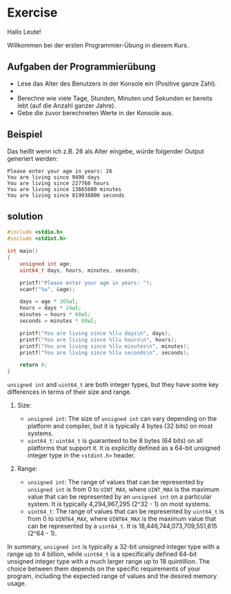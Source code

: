 # Exercise

Hallo Leute!

Willkommen bei der ersten Programmier-Übung in diesem Kurs.

## Aufgaben der Programmierübung

- Lese das Alter des Benutzers in der Konsole ein (Positive ganze Zahl).
- 
- Berechne wie viele Tage, Stunden, Minuten und Sekunden er bereits lebt (auf die Anzahl ganzer Jahre).
- Gebe die zuvor berechneten Werte in der Konsole aus.

## Beispiel

Das heißt wenn ich z.B. 26 als Alter eingebe, würde folgender Output generiert werden:

```terminal
Please enter your age in years: 26
You are living since 9490 days
You are living since 227760 hours
You are living since 13665600 minutes
You are living since 819936000 seconds
```

## solution
```c
#include <stdio.h>
#include <stdint.h>

int main()
{
    unsigned int age;
    uint64_t days, hours, minutes, seconds;

    printf("Please enter your age in years: ");
    scanf("%u", &age);

    days = age * 365ul;
    hours = days * 24ul;
    minutes = hours * 60ul;
    seconds = minutes * 60ul;

    printf("You are living since %llu days\n", days);
    printf("You are living since %llu hours\n", hours);
    printf("You are living since %llu minutes\n", minutes);
    printf("You are living since %llu seconds\n", seconds);

    return 0;
}
```
`unsigned int` and `uint64_t` are both integer types, but they have some key differences in terms of their size and range.

1. Size:
   - `unsigned int`: The size of `unsigned int` can vary depending on the platform and compiler, but it is typically 4 bytes (32 bits) on most systems.
   - `uint64_t`: `uint64_t` is guaranteed to be 8 bytes (64 bits) on all platforms that support it. It is explicitly defined as a 64-bit unsigned integer type in the `<stdint.h>` header.

2. Range:
   - `unsigned int`: The range of values that can be represented by `unsigned int` is from 0 to `UINT_MAX`, where `UINT_MAX` is the maximum value that can be represented by an `unsigned int` on a particular system. It is typically 4,294,967,295 (2^32 - 1) on most systems.
   - `uint64_t`: The range of values that can be represented by `uint64_t` is from 0 to `UINT64_MAX`, where `UINT64_MAX` is the maximum value that can be represented by a `uint64_t`. It is 18,446,744,073,709,551,615 (2^64 - 1).

In summary, `unsigned int` is typically a 32-bit unsigned integer type with a range up to 4 billion, while `uint64_t` is a specifically defined 64-bit unsigned integer type with a much larger range up to 18 quintillion. The choice between them depends on the specific requirements of your program, including the expected range of values and the desired memory usage.
